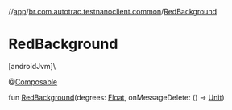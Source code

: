 //[app](../../index.md)/[br.com.autotrac.testnanoclient.common](index.md)/[RedBackground](-red-background.md)

# RedBackground

[androidJvm]\

@[Composable](https://developer.android.com/reference/kotlin/androidx/compose/runtime/Composable.html)

fun [RedBackground](-red-background.md)(degrees: [Float](https://kotlinlang.org/api/latest/jvm/stdlib/kotlin/-float/index.html), onMessageDelete: () -&gt; [Unit](https://kotlinlang.org/api/latest/jvm/stdlib/kotlin/-unit/index.html))
